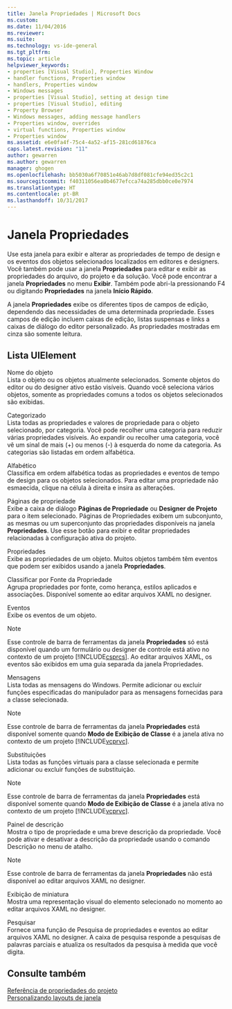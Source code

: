 ```yaml
---
title: Janela Propriedades | Microsoft Docs
ms.custom: 
ms.date: 11/04/2016
ms.reviewer: 
ms.suite: 
ms.technology: vs-ide-general
ms.tgt_pltfrm: 
ms.topic: article
helpviewer_keywords:
- properties [Visual Studio], Properties Window
- handler functions, Properties window
- handlers, Properties window
- Windows messages
- properties [Visual Studio], setting at design time
- properties [Visual Studio], editing
- Property Browser
- Windows messages, adding message handlers
- Properties window, overrides
- virtual functions, Properties window
- Properties window
ms.assetid: e6e0fa4f-75c4-4a52-af15-281cd61876ca
caps.latest.revision: "11"
author: gewarren
ms.author: gewarren
manager: ghogen
ms.openlocfilehash: bb5030a6f70851e46ab7d8df081cfe94ed35c2c1
ms.sourcegitcommit: f40311056ea0b4677efcca74a285dbb0ce0e7974
ms.translationtype: HT
ms.contentlocale: pt-BR
ms.lasthandoff: 10/31/2017
---
```

# <a name="properties-window"></a>Janela Propriedades
Use esta janela para exibir e alterar as propriedades de tempo de design e os eventos dos objetos selecionados localizados em editores e designers. Você também pode usar a janela **Propriedades** para editar e exibir as propriedades do arquivo, do projeto e da solução. Você pode encontrar a janela **Propriedades** no menu **Exibir**. Também pode abri-la pressionando F4 ou digitando **Propriedades** na janela **Início Rápido**.  
  
 A janela **Propriedades** exibe os diferentes tipos de campos de edição, dependendo das necessidades de uma determinada propriedade. Esses campos de edição incluem caixas de edição, listas suspensas e links a caixas de diálogo do editor personalizado. As propriedades mostradas em cinza são somente leitura.  
  
## <a name="uielement-list"></a>Lista UIElement  
 Nome do objeto  
 Lista o objeto ou os objetos atualmente selecionados. Somente objetos do editor ou do designer ativo estão visíveis. Quando você seleciona vários objetos, somente as propriedades comuns a todos os objetos selecionados são exibidas.  
  
 Categorizado  
 Lista todas as propriedades e valores de propriedade para o objeto selecionado, por categoria. Você pode recolher uma categoria para reduzir várias propriedades visíveis. Ao expandir ou recolher uma categoria, você vê um sinal de mais (+) ou menos (-) à esquerda do nome da categoria. As categorias são listadas em ordem alfabética.  
  
 Alfabético  
 Classifica em ordem alfabética todas as propriedades e eventos de tempo de design para os objetos selecionados. Para editar uma propriedade não esmaecida, clique na célula à direita e insira as alterações.  
  
 Páginas de propriedade  
 Exibe a caixa de diálogo **Páginas de Propriedade** ou **Designer de Projeto** para o item selecionado. Páginas de Propriedades exibem um subconjunto, as mesmas ou um superconjunto das propriedades disponíveis na janela **Propriedades**. Use esse botão para exibir e editar propriedades relacionadas à configuração ativa do projeto.  
  
 Propriedades  
 Exibe as propriedades de um objeto. Muitos objetos também têm eventos que podem ser exibidos usando a janela **Propriedades**.  
  
 Classificar por Fonte da Propriedade  
 Agrupa propriedades por fonte, como herança, estilos aplicados e associações. Disponível somente ao editar arquivos XAML no designer.  
  
 Eventos  
 Exibe os eventos de um objeto.  
  
> [!NOTE]
>  Esse controle de barra de ferramentas da janela **Propriedades** só está disponível quando um formulário ou designer de controle está ativo no contexto de um projeto [!INCLUDE[csprcs](../../data-tools/includes/csprcs_md.md)]. Ao editar arquivos XAML, os eventos são exibidos em uma guia separada da janela Propriedades.  
  
 Mensagens  
 Lista todas as mensagens do Windows. Permite adicionar ou excluir funções especificadas do manipulador para as mensagens fornecidas para a classe selecionada.  
  
> [!NOTE]
>  Esse controle de barra de ferramentas da janela **Propriedades** está disponível somente quando **Modo de Exibição de Classe** é a janela ativa no contexto de um projeto [!INCLUDE[vcprvc](../../code-quality/includes/vcprvc_md.md)].  
  
 Substituições  
 Lista todas as funções virtuais para a classe selecionada e permite adicionar ou excluir funções de substituição.  
  
> [!NOTE]
>  Esse controle de barra de ferramentas da janela **Propriedades** está disponível somente quando **Modo de Exibição de Classe** é a janela ativa no contexto de um projeto [!INCLUDE[vcprvc](../../code-quality/includes/vcprvc_md.md)].  
  
 Painel de descrição  
 Mostra o tipo de propriedade e uma breve descrição da propriedade. Você pode ativar e desativar a descrição da propriedade usando o comando Descrição no menu de atalho.  
  
> [!NOTE]
>  Esse controle de barra de ferramentas da janela **Propriedades** não está disponível ao editar arquivos XAML no designer.  
  
 Exibição de miniatura  
 Mostra uma representação visual do elemento selecionado no momento ao editar arquivos XAML no designer.  
  
 Pesquisar  
 Fornece uma função de Pesquisa de propriedades e eventos ao editar arquivos XAML no designer. A caixa de pesquisa responde a pesquisas de palavras parciais e atualiza os resultados da pesquisa à medida que você digita.  
  
## <a name="see-also"></a>Consulte também  
 [Referência de propriedades do projeto](../../ide/reference/project-properties-reference.md)   
 [Personalizando layouts de janela](../../ide/customizing-window-layouts-in-visual-studio.md)